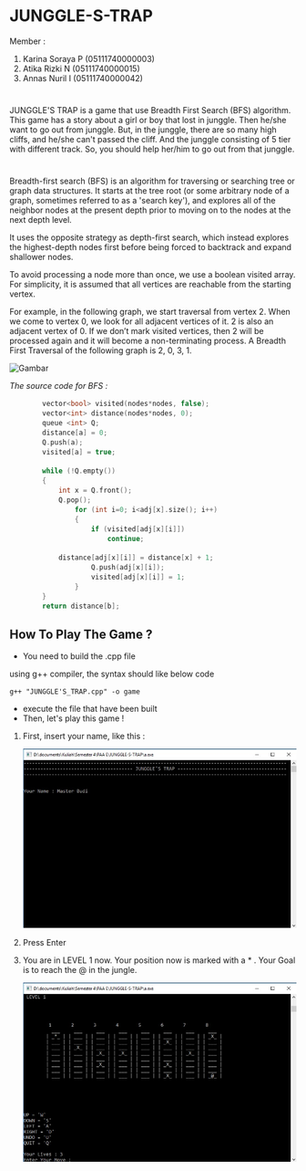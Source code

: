 # JUNGGLE-S-TRAP

Member :
1. Karina Soraya P	(05111740000003)
2. Atika Rizki N	(05111740000015)
3. Annas Nuril I	(05111740000042)

#

JUNGGLE'S TRAP is a game that use Breadth First Search (BFS) algorithm. This game has a story about a girl or boy that lost in junggle. Then he/she want to go out from junggle. But, in the junggle, there are so many high cliffs, and he/she can't passed the cliff. And the junggle consisting of 5 tier with different track. So, you should help her/him to go out from that junggle.

#

Breadth-first search (BFS) is an algorithm for traversing or searching tree or graph data structures. It starts at the tree root (or some arbitrary node of a graph, sometimes referred to as a 'search key'), and explores all of the neighbor nodes at the present depth prior to moving on to the nodes at the next depth level.

It uses the opposite strategy as depth-first search, which instead explores the highest-depth nodes first before being forced to backtrack and expand shallower nodes.

To avoid processing a node more than once, we use a boolean visited array. For simplicity, it is assumed that all vertices are reachable from the starting vertex.

For example, in the following graph, we start traversal from vertex 2. When we come to vertex 0, we look for all adjacent vertices of it. 2 is also an adjacent vertex of 0. If we don’t mark visited vertices, then 2 will be processed again and it will become a non-terminating process. A Breadth First Traversal of the following graph is 2, 0, 3, 1.

![Gambar](https://cdncontribute.geeksforgeeks.org/wp-content/uploads/bfs-5.png)

*The source code for BFS :*
```cpp
        vector<bool> visited(nodes*nodes, false);
        vector<int> distance(nodes*nodes, 0);
        queue <int> Q;
        distance[a] = 0;
        Q.push(a);
        visited[a] = true;
        
        while (!Q.empty())
        {
            int x = Q.front();
            Q.pop();
            	for (int i=0; i<adj[x].size(); i++)
            	{
                	if (visited[adj[x][i]])
                    	continue;
                	
			distance[adj[x][i]] = distance[x] + 1;
                	Q.push(adj[x][i]);
                	visited[adj[x][i]] = 1;
            	}
        }
        return distance[b];
```
## How To Play The Game ?

* You need to build the .cpp file

using g++ compiler, the syntax should like below code
```shell
g++ "JUNGGLE'S_TRAP.cpp" -o game
```

* execute the file that have been built
* Then, let's play this game !
1. First, insert your name, like this :

	![Gambar Awal](/images/1.jpg)

2. Press Enter
3. You are in LEVEL 1 now. Your position now is marked with a * . Your Goal is to reach the @ in the jungle. 

	![Gambar 2](/images/2.jpg)
